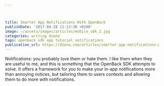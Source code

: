 ```yaml
---



title: Smarter App Notifications With OpenBack
publishDate: '2017-04-28 11:13:30 +0100'
image: ~/assets/images/articles/mobile_sdk_2.jpg
categories: writing dzone
tags: openback sdk app tutorial notifications
publication_url: https://dzone.com/articles/smarter-app-notifications-with-openback
---
```


Notifications: you probably love them or hate them. I like them when they are useful to me, and this is something that the OpenBack SDK attempts to solve. It offers a framework for you to make your in-app notifications more than annoying notices, but tailoring them to users contexts and allowing them to do more with notifications.
